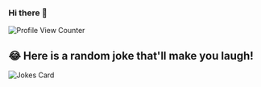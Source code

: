 ### Hi there 👋
![Profile View Counter](https://komarev.com/ghpvc/?username=ankitkalauni)
## 😂 Here is a random joke that'll make you laugh!
![Jokes Card](https://readme-jokes.vercel.app/api)


